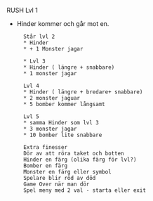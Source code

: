 RUSH
Lvl 1
* Hinder kommer och går mot en.

        Står lvl 2
        * Hinder
        * + 1 Monster jagar

        * Lvl 3
        * Hinder ( längre + snabbare)
        * 1 monster jagar

        Lvl 4
        * Hinder ( längre + bredare+ snabbare)
        * 2 monster jaguar
        * 5 bomber kommer långsamt

        Lvl 5
        * samma Hinder som lvl 3
        * 3 monster jagar
        * 10 bomber lite snabbare

        Extra finesser
        Dör av att röra taket och botten
        Hinder en färg (olika färg för lvl?)
        Bomber en färg
        Monster en färg eller symbol
        Spelare blir röd av död
        Game Over när man dör
        Spel meny med 2 val - starta eller exit
